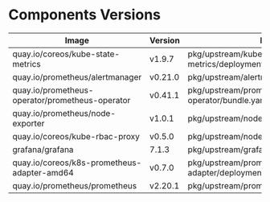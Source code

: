 # Components Versions

| Image                                           | Version | Manifest                                        |
| ----------------------------------------------- | ------- | ----------------------------------------------- |
| quay.io/coreos/kube-state-metrics | v1.9.7 | pkg/upstream/kube-state-metrics/deployment.yaml |
| quay.io/prometheus/alertmanager | v0.21.0 | pkg/upstream/alertmanager/alertmanager.yaml |
| quay.io/prometheus-operator/prometheus-operator | v0.41.1 | pkg/upstream/prometheus-operator/bundle.yaml |
| quay.io/prometheus/node-exporter | v1.0.1 | pkg/upstream/node_exporter/daemonset.yaml |
| quay.io/coreos/kube-rbac-proxy | v0.5.0 | pkg/upstream/node_exporter/daemonset.yaml |
| grafana/grafana | 7.1.3 | pkg/upstream/grafana/deployment.yaml |
| quay.io/coreos/k8s-prometheus-adapter-amd64 | v0.7.0 | pkg/upstream/prometheus-adapter/deployment.yaml |
| quay.io/prometheus/prometheus | v2.20.1 | pkg/upstream/prometheus/prometheus.yaml |
